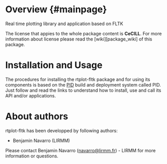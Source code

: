 
Overview   {#mainpage}
=========

Real time plotting library and application based on FLTK

The license that appies to the whole package content is **CeCILL**. For more information about license please read the [wiki][package_wiki] of this package.

 

Installation and Usage
=======================

The procedures for installing the rtplot-fltk package and for using its components is based on the [PID](https://gite.lirmm.fr/pid/pid-workspace/wikis/home) build and deployment system called PID. Just follow and read the links to understand how to install, use and call its API and/or applications.



About authors
=====================

rtplot-fltk has been developped by following authors: 
+ Benjamin Navarro (LIRMM)

Please contact Benjamin Navarro (navarro@lirmm.fr) - LIRMM for more information or questions.



